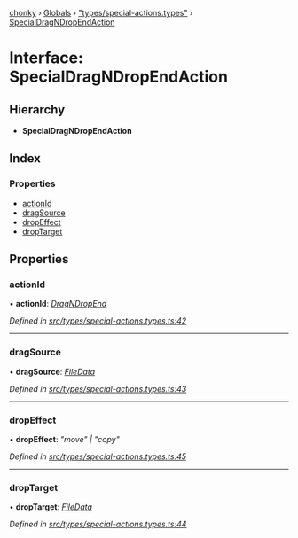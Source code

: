 [chonky](../README.md) › [Globals](../globals.md) › ["types/special-actions.types"](../modules/_types_special_actions_types_.md) › [SpecialDragNDropEndAction](_types_special_actions_types_.specialdragndropendaction.md)

# Interface: SpecialDragNDropEndAction

## Hierarchy

* **SpecialDragNDropEndAction**

## Index

### Properties

* [actionId](_types_special_actions_types_.specialdragndropendaction.md#actionid)
* [dragSource](_types_special_actions_types_.specialdragndropendaction.md#dragsource)
* [dropEffect](_types_special_actions_types_.specialdragndropendaction.md#dropeffect)
* [dropTarget](_types_special_actions_types_.specialdragndropendaction.md#droptarget)

## Properties

###  actionId

• **actionId**: *[DragNDropEnd](../enums/_types_special_actions_types_.specialaction.md#dragndropend)*

*Defined in [src/types/special-actions.types.ts:42](https://github.com/TimboKZ/Chonky/blob/84f690f/src/types/special-actions.types.ts#L42)*

___

###  dragSource

• **dragSource**: *[FileData](_types_files_types_.filedata.md)*

*Defined in [src/types/special-actions.types.ts:43](https://github.com/TimboKZ/Chonky/blob/84f690f/src/types/special-actions.types.ts#L43)*

___

###  dropEffect

• **dropEffect**: *"move" | "copy"*

*Defined in [src/types/special-actions.types.ts:45](https://github.com/TimboKZ/Chonky/blob/84f690f/src/types/special-actions.types.ts#L45)*

___

###  dropTarget

• **dropTarget**: *[FileData](_types_files_types_.filedata.md)*

*Defined in [src/types/special-actions.types.ts:44](https://github.com/TimboKZ/Chonky/blob/84f690f/src/types/special-actions.types.ts#L44)*
